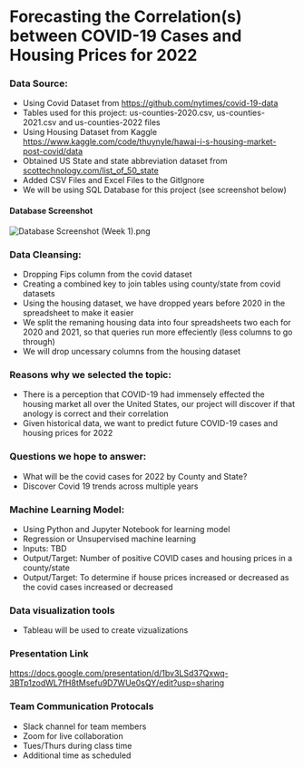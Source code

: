 # Forecasting the Correlation(s) between COVID-19 Cases and Housing Prices for 2022

### Data Source:
- Using Covid Dataset from https://github.com/nytimes/covid-19-data
- Tables used for this project: us-counties-2020.csv, us-counties-2021.csv and us-counties-2022 files
- Using Housing Dataset from Kaggle https://www.kaggle.com/code/thuynyle/hawai-i-s-housing-market-post-covid/data
- Obtained US State and state abbreviation dataset from [scottechnology.com/list_of_50_state](https://scottontechnology.com/alphabetical-50-us-states-abbreviations-list/)
- Added CSV Files and Excel Files to the GitIgnore
- We will be using SQL Database for this project (see screenshot below)

#### Database Screenshot
![Database Screenshot (Week 1).png](https://github.com/ajmotylinski/Data_Viz_Final_Project/blob/main/Resources/Database%20Screenshot%20(Week%201).png)

### Data Cleansing:
- Dropping Fips column from the covid dataset
- Creating a combined key to join tables using county/state from covid datasets
- Using the housing dataset, we have dropped years before 2020 in the spreadsheet to make it easier
- We split the remaning housing data into four spreadsheets two each for 2020 and 2021, so that queries run more effeciently (less columns to go through)
- We will drop uncessary columns from the housing dataset

### Reasons why we selected the topic:
 -  There is a perception that COVID-19 had immensely effected the housing market all over the United States, our project will discover if that anology is correct and their correlation
 -  Given historical data, we want to predict future COVID-19 cases and housing prices for 2022
 
### Questions we hope to answer:
- What will be the covid cases for 2022 by County and State?
- Discover Covid 19 trends across multiple years

### Machine Learning Model:
- Using Python and Jupyter Notebook for learning model
- Regression or Unsupervised machine learning
- Inputs: TBD
- Output/Target: Number of positive COVID cases and housing prices in a county/state
- Output/Target: To determine if house prices increased or decreased as the covid cases increased or decreased

### Data visualization tools
- Tableau will be used to create vizualizations

### Presentation Link
https://docs.google.com/presentation/d/1bv3LSd37Qxwq-3BTp1zodWL7fH8tMsefu9D7WUe0sQY/edit?usp=sharing

### Team Communication Protocals
- Slack channel for team members
- Zoom for live collaboration
- Tues/Thurs during class time
- Additional time as scheduled

